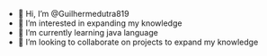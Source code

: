 - 👋 Hi, I’m @Guilhermedutra819
- 👀 I’m interested in expanding my knowledge
- 🌱 I’m currently learning java language
- 💞️ I’m looking to collaborate on projects to expand my knowledge

<!---
Guilhermedutra819/Guilhermedutra819 is a ✨ special ✨ repository because its `README.md` (this file) appears on your GitHub profile.
You can click the Preview link to take a look at your changes.
--->
